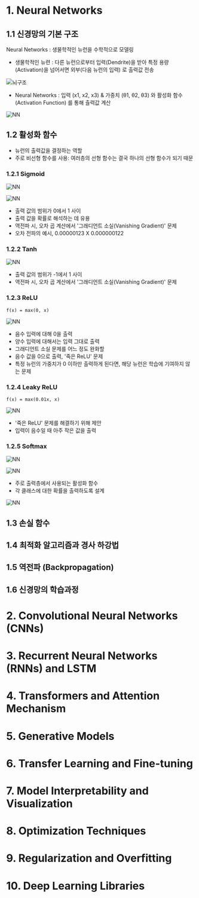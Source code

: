 # 1. Neural Networks

## 1.1 신경망의 기본 구조

Neural Networks : 생물학적인 뉴런을 수학적으로 모델링

- 생물학적인 뉴련 : 다른 뉴런으로부터 입력(Dendrite)을 받아 특정 용량(Activation)을 넘어서면 외부(다음 뉴런의 입력) 로 출력값 전송

![뇌구조](images/02.Brain.png)

- Neural Networks : 입력 (x1, x2, x3) & 가중치 (θ1, θ2, θ3) 와 활성화 함수(Activation Function) 를 통해 츌력값 계산

![NN](images/02.Neural%20Networks.png)

## 1.2 활성화 함수

- 뉴런의 출력값을 결정하는 역할
- 주로 비선형 함수를 사용: 여러층의 선형 함수는 결국 하나의 선형 함수가 되기 때문

### 1.2.1 Sigmoid

![NN](images/02.Sigmoid%20function.png)

![NN](images/02.Sigmoid%20graph.jpeg)

- 출력 값의 범위가 0에서 1 사이
- 출력 값을 확률로 해석하는 데 유용
- 역전파 시, 오차 곱 계산에서 '그래디언트 소실(Vanishing Gradient)' 문제
- 오차 전파의 예시, 0.00000123 X 0.000000122

### 1.2.2 Tanh

![NN](images/02.Tanh.png)

- 출력 값의 범위가 -1에서 1 사이
- 역전파 시, 오차 곱 계산에서 '그래디언트 소실(Vanishing Gradient)' 문제

### 1.2.3 ReLU

```
f(x) = max(0, x)
```

![NN](images/02.ReLU.png)

- 음수 입력에 대해 0을 출력
- 양수 입력에 대해서는 입력 그대로 출력
- 그래디언트 소실 문제를 어느 정도 완화할
- 음수 값을 0으로 출력, '죽은 ReLU' 문제
- 특정 뉴런의 가중치가 0 이하만 출력하게 된다면, 해당 뉴런은 학습에 기여하지 않는 문제

### 1.2.4 Leaky ReLU

```
f(x) = max(0.01x, x)
```

![NN](images/02.Leaky%20ReLU.png)

- '죽은 ReLU' 문제를 해결하기 위해 제안
- 입력이 음수일 때 아주 작은 값을 출력

### 1.2.5 Softmax

![NN](images/02.Softmax%20function.png)

![NN](images/02.Softmax.png)

- 주로 출력층에서 사용되는 활성화 함수
- 각 클래스에 대한 확률을 출력하도록 설계

![NN](images/02.Softmax%20use.png)

## 1.3 손실 함수

## 1.4 최적화 알고리즘과 경사 하강법

## 1.5 역전파 (Backpropagation)

## 1.6 신경망의 학습과정

# 2. Convolutional Neural Networks (CNNs)

# 3. Recurrent Neural Networks (RNNs) and LSTM

# 4. Transformers and Attention Mechanism

# 5. Generative Models

# 6. Transfer Learning and Fine-tuning

# 7. Model Interpretability and Visualization

# 8. Optimization Techniques

# 9. Regularization and Overfitting

# 10. Deep Learning Libraries
